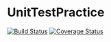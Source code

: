 # UnitTestPractice
[![Build Status](https://travis-ci.org/mjlarson-chico/UnitTestPractice.svg?branch=master)](https://travis-ci.org/mjlarson-chico/UnitTestPractice)
[![Coverage Status](https://coveralls.io/repos/github/mjlarson-chico/UnitTestPractice/badge.svg?branch=master)](https://coveralls.io/github/mjlarson-chico/UnitTestPractice?branch=master)